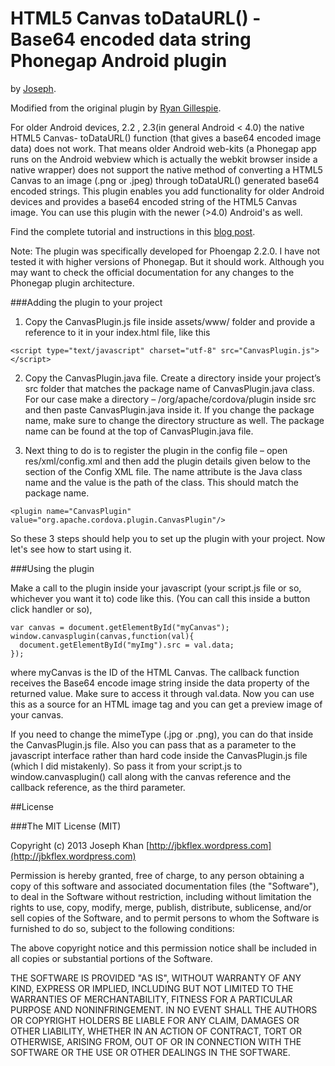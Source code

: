 # HTML5 Canvas toDataURL() - Base64 encoded data string Phonegap Android plugin

by [Joseph](http://jbkflex.wordpress.com).

Modified from the original plugin by [Ryan Gillespie](http://ryangillespie.com/phonegap.php).

For older Android devices, 2.2 , 2.3(in general Android < 4.0) the native HTML5 Canvas- toDataURL() function (that gives a base64 encoded image data)
does not work.  That means older Android web-kits (a Phonegap app runs on the Android webview which is actually the webkit browser
inside a native wrapper) does not support the native method of converting a HTML5 Canvas to an image (.png or .jpeg) through toDataURL() 
generated base64 encoded strings. This plugin enables you add functionality for older Android devices and provides a 
base64 encoded string of the HTML5 Canvas image. You can use this plugin with the newer (>4.0) Android's as well.

Find the complete tutorial and instructions in this [blog post](http://jbkflex.wordpress.com/2012/12/21/html5-canvas-todataurl-support-for-android-devices-working-phonegap-2-2-0-plugin/).

Note: The plugin was specifically developed for Phoengap 2.2.0. I have not tested it with higher versions of Phonegap. But
it should work. Although you may want to check the official documentation for any changes to the Phonegap plugin architecture. 

###Adding the plugin to your project

1) Copy the CanvasPlugin.js file inside assets/www/ folder and provide a reference to it in your index.html file, like this

```
<script type="text/javascript" charset="utf-8" src="CanvasPlugin.js"></script>
```

2) Copy the CanvasPlugin.java file. Create a directory inside your project’s src folder that matches the package name of CanvasPlugin.java class. 
For our case make a directory – /org/apache/cordova/plugin inside src and then paste CanvasPlugin.java inside it. If 
you change the package name, make sure to change the directory structure as well. The package name can be found at the 
top of CanvasPlugin.java file.

3) Next thing to do is to register the plugin in the config file – open res/xml/config.xml and then add the plugin 
details given below to the <plugins></plugins> section of the Config XML file. The name attribute is the Java class name and 
the value is the path of the class. This should match the package name.

```
<plugin name="CanvasPlugin" value="org.apache.cordova.plugin.CanvasPlugin"/>
```

So these 3 steps should help you to set up the plugin with your project. Now let's see how to start using it.

###Using the plugin

Make a call to the plugin inside your javascript (your script.js file or so, whichever you want it to) code like this. 
(You can call this inside a button click handler or so),

```
var canvas = document.getElementById("myCanvas");
window.canvasplugin(canvas,function(val){
  document.getElementById("myImg").src = val.data;
});
```

where myCanvas is the ID of the HTML Canvas. The callback function receives the Base64 encode image string inside the 
data property of the returned value. Make sure to access it through val.data. Now you can use this as a source for an 
HTML image tag and you can get a preview image of your canvas.

 If you need to change the mimeType (.jpg or .png), you can do that inside the CanvasPlugin.js file. Also you can pass that as a 
 parameter to the javascript interface rather than hard code inside the CanvasPlugin.js file (which I did mistakenly). 
 So pass it from your script.js to window.canvasplugin() call along with the canvas reference and the callback 
 reference, as the third parameter.


##License

###The MIT License (MIT)

Copyright (c) 2013 Joseph Khan [http://jbkflex.wordpress.com](http://jbkflex.wordpress.com)

Permission is hereby granted, free of charge, to any person obtaining a copy
of this software and associated documentation files (the "Software"), to deal
in the Software without restriction, including without limitation the rights
to use, copy, modify, merge, publish, distribute, sublicense, and/or sell
copies of the Software, and to permit persons to whom the Software is
furnished to do so, subject to the following conditions:

The above copyright notice and this permission notice shall be included in
all copies or substantial portions of the Software.

THE SOFTWARE IS PROVIDED "AS IS", WITHOUT WARRANTY OF ANY KIND, EXPRESS OR
IMPLIED, INCLUDING BUT NOT LIMITED TO THE WARRANTIES OF MERCHANTABILITY,
FITNESS FOR A PARTICULAR PURPOSE AND NONINFRINGEMENT. IN NO EVENT SHALL THE
AUTHORS OR COPYRIGHT HOLDERS BE LIABLE FOR ANY CLAIM, DAMAGES OR OTHER
LIABILITY, WHETHER IN AN ACTION OF CONTRACT, TORT OR OTHERWISE, ARISING FROM,
OUT OF OR IN CONNECTION WITH THE SOFTWARE OR THE USE OR OTHER DEALINGS IN
THE SOFTWARE.




